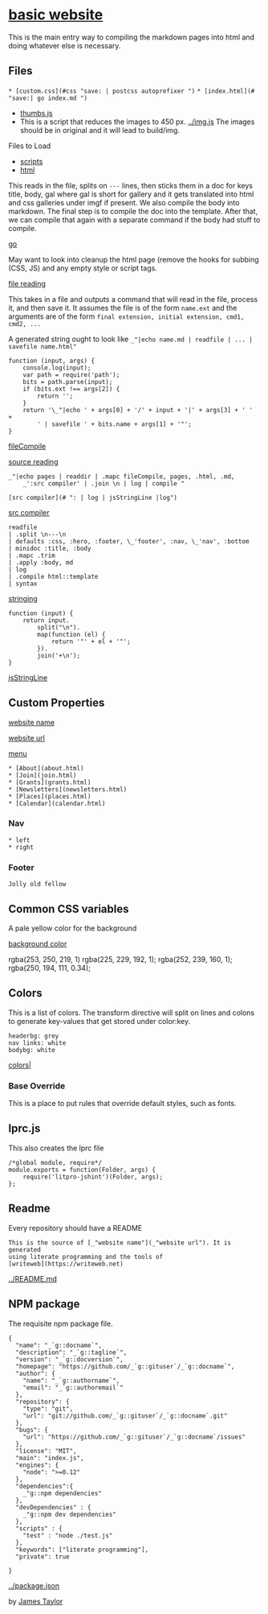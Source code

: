 # [basic website](# "version: 0.1.0; plain website")

This is the main entry way to compiling the markdown pages into html and
doing whatever else is necessary.

## Files


`* [custom.css](#css "save: | postcss autoprefixer ")`
`* [index.html](# "save:| go index.md ")`

* [thumbs.js](#pdf-thumbnailing "save:")
* This is a script that reduces the images to 450 px. [../img.js](#img-reduce "save:")  The images should be in original and it will lead to build/img.   


Files to Load

* [scripts](scripts.md "load:")
* [html](html.md "load:")

This reads in the file, splits on `---` lines, then sticks them in a doc for
keys title, body, gal where gal is short for gallery and it gets translated
into html and css galleries under imgf if present.  We also compile the body
into markdown. The final step is to compile the doc into the template. After
that, we can compile that again with a separate command if the body had stuff
to compile. 

[go](# "compose: readfile $0 
    | .split \n---\n 
    | defaults :css, :hero, :footer, _'footer', :nav, _'nav', :bottom
    | minidoc :title, :body 
    | .mapc .trim 
    | .apply :body, md  
    | .compile html::template 
    | syntax ")


 May want to look into cleanup the html page (remove the hooks for subbing
 (CSS, JS) and any empty style or script tags. 
 
[file reading]()
    
This takes in a file and outputs a command that will read in the file, process
it, and then save it. It assumes the file is of the form `name.ext` and the
arguments are of the form `final extension, initial extension, cmd1, cmd2,
...`

A generated string ought to look like `_"|echo name.md | readfile |
    ... | savefile name.html"`

    function (input, args) {
        console.log(input);
        var path = require('path');
        bits = path.parse(input);
        if (bits.ext !== args[2]) {
            return '';
        }
        return '\_"|echo ' + args[0] + '/' + input + '|' + args[3] + ' '  +
            ' | savefile ' + bits.name + args[1] + '"';
    }

[fileCompile](# "define:")


[source reading]()

    _"|echo pages | readdir | .mapc fileCompile, pages, .html, .md, 
        _':src compiler' | .join \n | log | compile "


`[src compiler](# ": | log | jsStringLine |log")`

[src compiler]()

    readfile  
    | .split \n---\n 
    | defaults :css, :hero, :footer, \_'footer', :nav, \_'nav', :bottom
    | minidoc :title, :body 
    | .mapc .trim 
    | .apply :body, md  
    | log 
    | .compile html::template 
    | syntax 

[stringing]()

    function (input) {
        return input.
            split("\n").
            map(function (el) {
                return '"' + el + '"';
            }).
            join('+\n');
    }

[jsStringLine](# "define:")




## Custom Properties

[website name](# "store: WriteWeb")

[website url](# "store: https://www.writeweb.net")




[menu]() 

    * [About](about.html)
    * [Join](join.html)
    * [Grants](grants.html)
    * [Newsletters](newsletters.html)
    * [Places](places.html)
    * [Calendar](calendar.html)

### Nav

    * left
    * right

### Footer

    Jolly old fellow



## Common CSS variables

A pale yellow color for the background

[background color](# "store: rgba(189, 238, 198, 1) ")

rgba(253, 250, 219, 1) 
rgba(225, 229, 192, 1); 
rgba(252, 239, 160, 1);
rgba(250, 194, 111, 0.34);

## Colors

This is a list of colors. The transform directive will split on lines and
colons to generate key-values that get stored under color:key.

    headerbg: grey
    nav links: white
    bodybg: white

[colors|](# ":| .split \n | augment arr | .splitsep : 
    | minidoc | .store color: ") 


### Base Override

This is a place to put rules that override default styles, such as fonts.


## lprc.js

This also creates the lprc file

    /*global module, require*/ 
    module.exports = function(Folder, args) {
        require('litpro-jshint')(Folder, args);
    };


## Readme

Every repository should have a README
      
    This is the source of [_"website name"](_"website url"). It is generated
    using literate programming and the tools of
    [writeweb](https://writeweb.net)


[../README.md](# "save:")    
 
## NPM package

The requisite npm package file. 


    {
      "name": "_`g::docname`",
      "description": "_`g::tagline`",
      "version": "_`g::docversion`",
      "homepage": "https://github.com/_`g::gituser`/_`g::docname`",
      "author": {
        "name": "_`g::authorname`",
        "email": "_`g::authoremail`"
      },
      "repository": {
        "type": "git",
        "url": "git://github.com/_`g::gituser`/_`g::docname`.git"
      },
      "bugs": {
        "url": "https://github.com/_`g::gituser`/_`g::docname`/issues"
      },
      "license": "MIT",
      "main": "index.js",
      "engines": {
        "node": ">=0.12"
      },
      "dependencies":{
        _"g::npm dependencies"
      },
      "devDependencies" : {
        _"g::npm dev dependencies"
      },
      "scripts" : { 
        "test" : "node ./test.js"
      },
      "keywords": ["literate programming"],
      "private": true

    }


[../package.json](# "save:")


by [James Taylor](https://github.com/jostylr "npminfo: jostylr@gmail.com ; 
    deps: ;
    dev: litpro 0.11.1, cheerio 0.19.0, markdown-it 4.4.0, 
        markdown-it-anchor 2.3.0, 
        jade 1.11.0, postcss 5.0.4, autoprefixer 6.0.0,
        gm 1.18.1, pdf-image 1.0.1, mailhide 0.1.1, tiny-csv 2.0.0   ")
  
